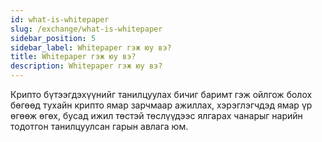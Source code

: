 ```yaml
---
id: what-is-whitepaper
slug: /exchange/what-is-whitepaper
sidebar_position: 5
sidebar_label: Whitepaper гэж юу вэ?
title: Whitepaper гэж юу вэ?
description: Whitepaper гэж юу вэ?
---
```


Крипто бүтээгдэхүүнийг танилцуулах бичиг баримт гэж ойлгож болох бөгөөд тухайн крипто ямар зарчмаар ажиллах, хэрэглэгчдэд ямар үр өгөөж өгөх, бусад ижил төстэй төслүүдээс ялгарах чанарыг нарийн тодотгон танилцуулсан гарын авлага юм.